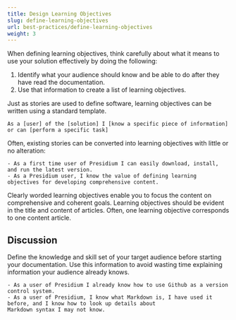 ```yaml
---
title: Design Learning Objectives
slug: define-learning-objectives
url: best-practices/define-learning-objectives
weight: 3
---
```


When defining learning objectives, think carefully about what it means to use your solution effectively by doing the 
following:

1. Identify what your audience should know and be able to do after they have read the documentation.
1. Use that information to create a list of learning objectives.

Just as stories are used to define software, learning objectives can be written using a standard template.

```
As a [user] of the [solution] I [know a specific piece of information] or can [perform a specific task]
```

Often, existing stories can be converted into learning objectives with little or no alteration:

```
- As a first time user of Presidium I can easily download, install, and run the latest version.
- As a Presidium user, I know the value of defining learning objectives for developing comprehensive content.
```

Clearly worded learning objectives enable you to focus the content on comprehensive and coherent goals. Learning 
objectives should be evident in the title and content of articles. Often, one learning objective corresponds to one 
content article.

## Discussion

Define the knowledge and skill set of your target audience before starting your documentation. Use this information to 
avoid wasting time explaining information your audience already knows.

```
- As a user of Presidium I already know how to use Github as a version control system.
- As a user of Presidium, I know what Markdown is, I have used it before, and I know how to look up details about 
Markdown syntax I may not know.
```
